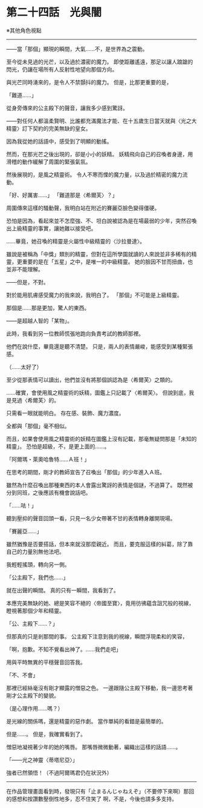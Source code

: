 # 第二十四話　光與闇

※其他角色視點

---

――當「那個」顯現的瞬間，大氣……不，是世界為之震動。

至今從未見過的光芒，以及過於濃密的魔力。
即使距離遙遠，那足以讓人踉蹌的閃光，仍讓在場所有人反射性地望向那個方向。

與光芒同時湧來的，是令人不禁顫抖的魔力。
但是，比那更重要的是，

「難道……」

從身旁傳來的公主殿下的聲音，讓我多少感到驚訝。

――對任何人都溫柔賢明、比誰都充滿魔法才能、在十五歲生日當天就與〈光之大精靈〉訂下契約的完美無缺的皇女。

因為我從她的話語中，感受到了明顯的動搖。

然而，在那光芒之後出現的，卻是小小的妖精。
妖精飛向自己的召喚者身邊，用滑稽的動作緩解了周圍的緊張氣氛。

然後展現的，是風之精靈術。
令人不寒而慄的魔力量，以及過於精密的魔力流動。

「好、好厲害……」
「難道那是〈希爾芙〉？」

周圍傳來這樣的騷動聲，我明白站在附近的賽麗亞臉色變得僵硬。

恐怕是因為，看起來並不怎麼強、不、坦白說被認為是在場最弱的少年，突然召喚出上級精靈的事實，讓她難以接受吧。

……畢竟，她召喚的精靈是火屬性中級精靈的〈沙拉曼達〉。

雖說是被稱為「中獎」類別的精靈，但對在這所學園就讀的人來說並非多稀有的精靈，更重要的是在「五星」之中，是唯一的中級精靈。
她的臉因不甘而扭曲，也並非不能理解。

――但是，不對。

對於能用肌膚感受魔力的我來說，我明白了。
「那個」不可能是上級精靈。

那個是……那是更加，驚人的東西。

――是超越人智的「某物」。

此時，我看到另一位教師慌張地跑向負責考試的教師那裡。

他們在說什麼，畢竟還是聽不清楚。
只是，兩人的表情嚴峻，能感受到某種緊張感。

（……太好了）

至少從那表情可以讀出，他們並沒有將那個誤認為是〈希爾芙〉之類的。

……確實，會使用風之精靈術的妖精，圖鑑上只記載了〈希爾芙〉。
但說到底，我是見過〈希爾芙〉的。

只需看一眼就能明白。
存在感、裝飾、魔力濃度。

全都與「那個」毫不相似。

而且，如果會使用風之精靈術的妖精在圖鑑上沒有記載，那毫無疑問那是「未知的精靈」。
恐怕是超級，不，是更上面的……。

「阿爾瑪・萊奧哈魯特……Ａ班！」

在思考的期間，剛才的教師宣告了召喚出「那個」的少年進入Ａ班。

雖然為什麼召喚出那種東西的本人會露出驚訝的表情是個謎，不過算了。
既然被分到同班，之後應該有機會說話吧。

「……呿！」

聽到壓抑的聲音回頭一看，只見一名少女帶著不甘的表情轉身離開現場。

「賽麗亞……」

雖然猶豫是否要搭話，但本來就沒那麼親近。
而且，要克服這樣的糾葛，除了靠自己的力量別無他法吧。

我輕輕搖頭，轉向另一側。

「公主殿下，我們也……」

就在出聲的瞬間。
真的只有一瞬間，我看到了。

本應完美無缺的她、總是笑容不絕的〈帝國至寶〉，竟用彷彿蘊含詛咒般的視線，瞪視著那個少年和精靈。

「公、主殿下……？」

但那真的只是剎那間的事。
公主殿下注意到我的視線，瞬間浮現柔和的笑容，

「啊，抱歉。不知不覺看出神了。……我們走吧」

用與平時無異的平穩聲音回答我。

「不、不會」

那裡已經絲毫沒有剛才顯露的憎惡之色。
一邊跟隨公主殿下移動，我一邊思考著剛才公主殿下的變貌。

（是心理作用……嗎？）

是光線的關係嗎，還是精靈的惡作劇。
當作單純的看錯是最簡單的。

但是……。
但是，我確實看到了。

憎惡地凝視著少年的她的嘴唇。
那嘴唇微微動著，編織出這樣的話語……。

「――光之神靈〈蒂塔尼亞〉」

強者已然領悟！（不過阿爾瑪君仍在狀況外）

---

在作品管理畫面看到時，發現只有「止まるんじゃねえぞ」（不要停下來啊）那回的感想和按讚數壓倒性地多，忍不住笑了
啊，不是，今後也請多多支持。